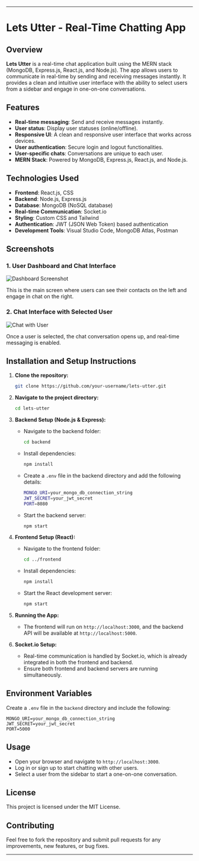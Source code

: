 
---

# Lets Utter - Real-Time Chatting App

## Overview

**Lets Utter** is a real-time chat application built using the MERN stack (MongoDB, Express.js, React.js, and Node.js). The app allows users to communicate in real-time by sending and receiving messages instantly. It provides a clean and intuitive user interface with the ability to select users from a sidebar and engage in one-on-one conversations.

## Features

- **Real-time messaging**: Send and receive messages instantly.
- **User status**: Display user statuses (online/offline).
- **Responsive UI**: A clean and responsive user interface that works across devices.
- **User authentication**: Secure login and logout functionalities.
- **User-specific chats**: Conversations are unique to each user.
- **MERN Stack**: Powered by MongoDB, Express.js, React.js, and Node.js.

## Technologies Used

- **Frontend**: React.js, CSS
- **Backend**: Node.js, Express.js
- **Database**: MongoDB (NoSQL database)
- **Real-time Communication**: Socket.io
- **Styling**: Custom CSS and Tailwind
- **Authentication**: JWT (JSON Web Token) based authentication
- **Development Tools**: Visual Studio Code, MongoDB Atlas, Postman

## Screenshots

### 1. **User Dashboard and Chat Interface**
![Dashboard Screenshot](file-GqiFjL3c24DHrP2CLilMf1uG)

This is the main screen where users can see their contacts on the left and engage in chat on the right.

### 2. **Chat Interface with Selected User**
![Chat with User](file-laJsdJaVA3HF8RQeHPvsFZS7)

Once a user is selected, the chat conversation opens up, and real-time messaging is enabled.

## Installation and Setup Instructions

1. **Clone the repository:**
   ```bash
   git clone https://github.com/your-username/lets-utter.git
   ```
   
2. **Navigate to the project directory:**
   ```bash
   cd lets-utter
   ```

3. **Backend Setup (Node.js & Express):**

   - Navigate to the backend folder:
     ```bash
     cd backend
     ```
   - Install dependencies:
     ```bash
     npm install
     ```
   - Create a `.env` file in the backend directory and add the following details:
     ```bash
     MONGO_URI=your_mongo_db_connection_string
     JWT_SECRET=your_jwt_secret
     PORT=8080
     ```
   - Start the backend server:
     ```bash
     npm start
     ```

4. **Frontend Setup (React):**

   - Navigate to the frontend folder:
     ```bash
     cd ../frontend
     ```
   - Install dependencies:
     ```bash
     npm install
     ```
   - Start the React development server:
     ```bash
     npm start
     ```

5. **Running the App:**

   - The frontend will run on `http://localhost:3000`, and the backend API will be available at `http://localhost:5000`.

6. **Socket.io Setup:**

   - Real-time communication is handled by Socket.io, which is already integrated in both the frontend and backend.
   - Ensure both frontend and backend servers are running simultaneously.

## Environment Variables

Create a `.env` file in the `backend` directory and include the following:

```
MONGO_URI=your_mongo_db_connection_string
JWT_SECRET=your_jwt_secret
PORT=5000
```

## Usage

- Open your browser and navigate to `http://localhost:3000`.
- Log in or sign up to start chatting with other users.
- Select a user from the sidebar to start a one-on-one conversation.

## License

This project is licensed under the MIT License.

## Contributing

Feel free to fork the repository and submit pull requests for any improvements, new features, or bug fixes.

---
